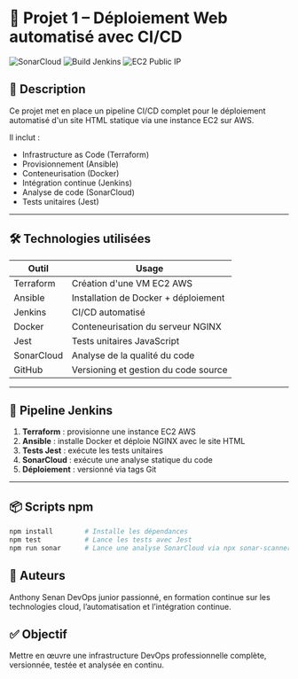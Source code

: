 # 🚀 Projet 1 – Déploiement Web automatisé avec CI/CD

![SonarCloud](https://sonarcloud.io/api/project_badges/measure?project=Sayn78_projet1&metric=alert_status)
![Build Jenkins](https://img.shields.io/badge/Jenkins-Build%20Passing-brightgreen?logo=jenkins&style=flat-square)
![EC2 Public IP](https://img.shields.io/badge/EC2-IP--Publique--54.123.45.67-blue?style=flat-square&logo=amazonaws)


## 🧾 Description

Ce projet met en place un pipeline CI/CD complet pour le déploiement automatisé d'un site HTML statique via une instance EC2 sur AWS.

Il inclut :

- Infrastructure as Code (Terraform)
- Provisionnement (Ansible)
- Conteneurisation (Docker)
- Intégration continue (Jenkins)
- Analyse de code (SonarCloud)
- Tests unitaires (Jest)

---

## 🛠️ Technologies utilisées

| Outil         | Usage                                   |
|--------------|------------------------------------------|
| Terraform     | Création d'une VM EC2 AWS               |
| Ansible       | Installation de Docker + déploiement    |
| Jenkins       | CI/CD automatisé                        |
| Docker        | Conteneurisation du serveur NGINX       |
| Jest          | Tests unitaires JavaScript              |
| SonarCloud    | Analyse de la qualité du code           |
| GitHub        | Versioning et gestion du code source    |

---

## 🔄 Pipeline Jenkins

1. **Terraform** : provisionne une instance EC2 AWS
2. **Ansible** : installe Docker et déploie NGINX avec le site HTML
3. **Tests Jest** : exécute les tests unitaires
4. **SonarCloud** : exécute une analyse statique du code
5. **Déploiement** : versionné via tags Git

---

## 📦 Scripts npm

```bash
npm install        # Installe les dépendances
npm test           # Lance les tests avec Jest
npm run sonar      # Lance une analyse SonarCloud via npx sonar-scanner

```

## 🤝 Auteurs
Anthony Senan
DevOps junior passionné, en formation continue sur les technologies cloud, l’automatisation et l’intégration continue.

## ✅ Objectif
Mettre en œuvre une infrastructure DevOps professionnelle complète, versionnée, testée et analysée en continu.
